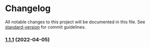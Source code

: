 # Changelog

All notable changes to this project will be documented in this file. See [standard-version](https://github.com/conventional-changelog/standard-version) for commit guidelines.

### [1.1.1](https://github.com/BaskaraErbasakti/rest-api-go/compare/v1.1.0...v1.1.1) (2022-04-05)
